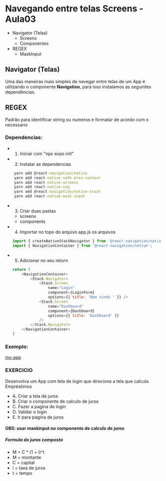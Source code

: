 # Navegando entre telas Screens - Aula03

- Navigator (Telas)
  - Screens
  - Componentes
- REGEX
  - MaskInput
## Navigator (Telas)
Uma das maneiras mais simples de navegar entre telas de um App é utilizando o componente **Navigation**, para isso instalamos as seguintes dependências.

## REGEX
Padrão para identificar string ou numeros e formatar de acordo com o necessario

### Dependencias:
- 1. Iniciar com "npx expo init"

- 2. Instalar as dependencias
```cmd
    yarn add @react-navigation/native
    yarn add react-native-safe-area-context
    yarn add react-native-screens
    yarn add react-native-svg
    yarn add @react-navigation/native-stack
    yarn add react-native-mask-input
```

- 3. Criar duas pastas
    - screens
    - components

- 4. Importar no topo do arquivo app.js os arquivos
    ```javascript
    import { createNativeStackNavigator } from '@react-navigation/native-stack';
    import { NavigationContainer } from '@react-navigation/native';
    ```

- 5. Adicionar no seu return
    ```javascript
    return (
        <NavigationContainer>
            <Stack.Navigator>
                <Stack.Screen
                    name="Login"
                    component={LoginForm}
                    options={{ title: 'Bem vindo ' }} />
                <Stack.Screen
                    name="Dashboard"
                    component={Dashboard}
                    options={{ title: 'Dashboard' }}
                />
            </Stack.Navigator>
        </NavigationContainer>
    )
    ```
### Exemplo:
[my-app](./my-app/)

### EXERCICIO
Desenvolva um App com tela de login que direciona a tela que calcula Empréstimos
- A. Criar a tela de juros
- B. Criar o componente de calculo de juros
- C. Fazer a pagina de login 
- D. Validar o login
- E. Ir para pagina de juros

#### OBS: usar maskinput no componente de calculo de juros

##### Formula do juros composto
- M = C * (1 + i)^t
- M = montante
- C = capital
- i = taxa de juros
- t = tempo